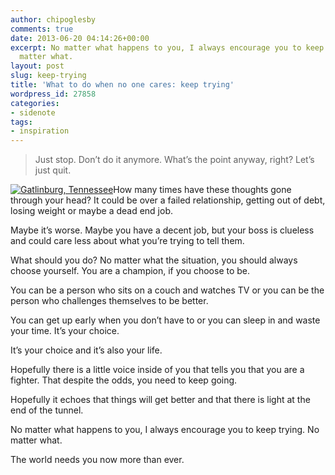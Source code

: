 ```yaml
---
author: chipoglesby
comments: true
date: 2013-06-20 04:14:26+00:00
excerpt: No matter what happens to you, I always encourage you to keep trying. No
  matter what.
layout: post
slug: keep-trying
title: 'What to do when no one cares: keep trying'
wordpress_id: 27858
categories:
- sidenote
tags:
- inspiration
---
```


<blockquote>Just stop. Don’t do it anymore. What’s the point anyway, right? Let’s just quit.</blockquote>


[![Gatlinburg, Tennessee](http://farm4.staticflickr.com/3814/9088707795_b67e3432ee.jpg)](http://www.flickr.com/photos/chipoglesby/9088707795/)How many times have these thoughts gone through your head? It could be over a failed relationship, getting out of debt, losing weight or maybe a dead end job.

Maybe it’s worse. Maybe you have a decent job, but your boss is clueless and could care less about what you’re trying to tell them.

What should you do? No matter what the situation, you should always choose yourself. You are a champion, if you choose to be.

You can be a person who sits on a couch and watches TV or you can be the person who challenges themselves to be better.

You can get up early when you don’t have to or you can sleep in and waste your time. It’s your choice.

It’s your choice and it’s also your life.[
](http://www.flickr.com/photos/chipoglesby/9088707795/)

Hopefully there is a little voice inside of you that tells you that you are a fighter. That despite the odds, you need to keep going.

Hopefully it echoes that things will get better and that there is light at the end of the tunnel.

No matter what happens to you, I always encourage you to keep trying. No matter what.

The world needs you now more than ever.
